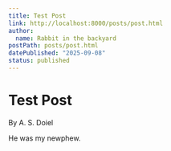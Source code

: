 ```yaml
---
title: Test Post
link: http://localhost:8000/posts/post.html
author: 
  name: Rabbit in the backyard
postPath: posts/post.html
datePublished: "2025-09-08"
status: published
---
```


# Test Post

By A. S. Doiel

He was my newphew.
